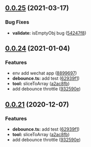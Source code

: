 ## [0.0.25](https://github.com/citrusjunoss/qzd-utils/compare/v0.0.24...v0.0.25) (2021-03-17)


### Bug Fixes

* **validate:** isEmptyObj bug ([54247f8](https://github.com/citrusjunoss/qzd-utils/commit/54247f87a10e2b696350be4c221a7172c016ecfb))



## [0.0.24](https://github.com/citrusjunoss/qzd-utils/compare/v0.0.20...v0.0.24) (2021-01-04)


### Features

* env add wechat app ([8899697](https://github.com/citrusjunoss/qzd-utils/commit/8899697f0ed91ef0ab6428237e5248838f735d2d))
* **debounce.ts:** add test ([62939f1](https://github.com/citrusjunoss/qzd-utils/commit/62939f19299ac31c09c298067cc079e28e06ce55))
* **tool:** sliceToArray ([a2ac8fb](https://github.com/citrusjunoss/qzd-utils/commit/a2ac8fbda5d522c1d0b684f91eaa5d4162a674ed))
* add debounce throttle ([932590e](https://github.com/citrusjunoss/qzd-utils/commit/932590e60ac3411b0253bf742db16d9cc23f24be))



## [0.0.21](https://github.com/citrusjunoss/qzd-utils/compare/v0.0.20...v0.0.21) (2020-12-07)


### Features

* **debounce.ts:** add test ([62939f1](https://github.com/citrusjunoss/qzd-utils/commit/62939f19299ac31c09c298067cc079e28e06ce55))
* **tool:** sliceToArray ([a2ac8fb](https://github.com/citrusjunoss/qzd-utils/commit/a2ac8fbda5d522c1d0b684f91eaa5d4162a674ed))
* add debounce throttle ([932590e](https://github.com/citrusjunoss/qzd-utils/commit/932590e60ac3411b0253bf742db16d9cc23f24be))



